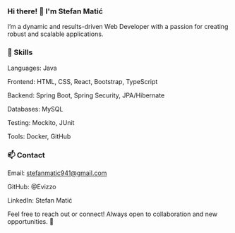 ### Hi there! 👋 I'm Stefan Matić

I’m a dynamic and results-driven Web Developer with a passion for creating robust and scalable applications.


### 🚀 Skills

Languages: Java

Frontend: HTML, CSS, React, Bootstrap, TypeScript

Backend: Spring Boot, Spring Security, JPA/Hibernate

Databases: MySQL

Testing: Mockito, JUnit

Tools: Docker, GitHub

### 📫 Contact

Email: stefanmatic941@gmail.com

GitHub: @Evizzo

LinkedIn: Stefan Matić

Feel free to reach out or connect! Always open to collaboration and new opportunities. 🚀
